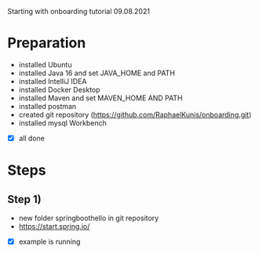 Starting with onboarding tutorial
09.08.2021

# Preparation

- installed Ubuntu
- installed Java 16 and set JAVA_HOME and PATH
- installed IntelliJ IDEA
- installed Docker Desktop
- installed Maven and set MAVEN_HOME AND PATH
- installed postman
- created git repository (https://github.com/RaphaelKunis/onboarding.git)
- installed mysql Workbench
- [x] all done

# Steps
## Step 1)
- new folder springboothello in git repository
- https://start.spring.io/
- [x] example is running 
